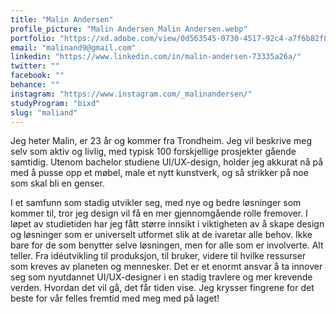 ```yaml
---
title: "Malin Andersen"
profile_picture: "Malin Andersen_Malin Andersen.webp"
portfolio: "https://xd.adobe.com/view/0d563545-0730-4517-92c4-a7f6b82f83c5-5805/?fullscreen"
email: "malinand9@gmail.com"
linkedin: "https://www.linkedin.com/in/malin-andersen-73335a26a/"
twitter: ""
facebook: ""
behance: ""
instagram: "https://www.instagram.com/_malinandersen/"
studyProgram: "bixd"
slug: "maliand"
---
```


Jeg heter Malin, er 23 år og kommer fra Trondheim. 
Jeg vil beskrive meg selv som aktiv og livlig, 
med typisk 100 forskjellige prosjekter gående samtidig. Utenom bachelor studiene UI/UX-design, holder jeg akkurat nå på med å pusse opp et møbel, male et nytt kunstverk, og så strikker på noe som skal bli en genser. 

I et samfunn som stadig utvikler seg, med nye og bedre løsninger som kommer til, tror jeg design vil få en mer gjennomgående rolle fremover. I løpet av studietiden har jeg fått større innsikt i viktigheten av å skape design og løsninger som er universelt utformet slik at de ivaretar alle behov. Ikke bare for de som benytter selve løsningen, men for alle som er involverte. Alt teller. Fra idéutvikling til produksjon, til bruker, videre til hvilke ressurser som kreves av planeten og mennesker. Det er et enormt ansvar å ta innover seg som nyutdannet UI/UX-designer i en stadig travlere og mer krevende verden. Hvordan det vil gå, det får tiden vise. Jeg krysser fingrene for det beste for vår felles fremtid med meg med på laget!
